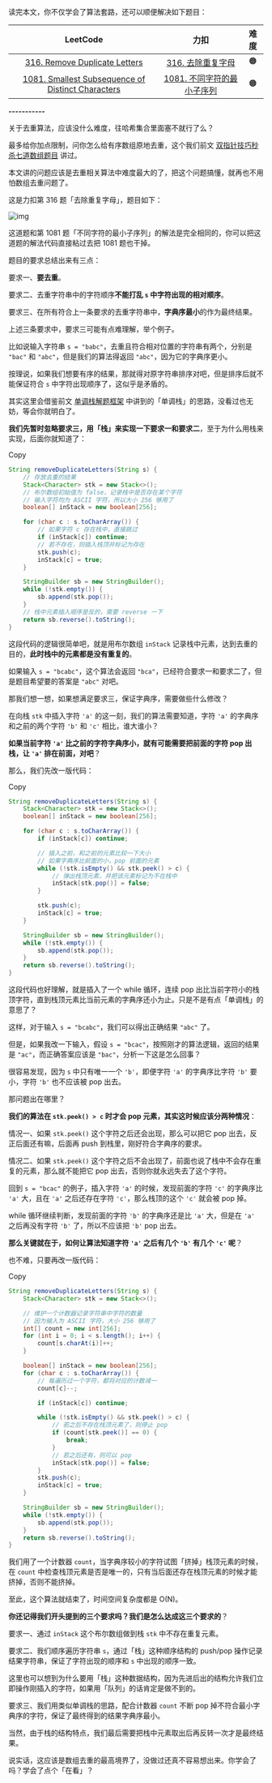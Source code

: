 读完本文，你不仅学会了算法套路，还可以顺便解决如下题目：

|                           LeetCode                           |                             力扣                             | 难度 |
| :----------------------------------------------------------: | :----------------------------------------------------------: | :--: |
| [316. Remove Duplicate Letters](https://leetcode.com/problems/remove-duplicate-letters/) | [316. 去除重复字母](https://leetcode.cn/problems/remove-duplicate-letters/) |  🟠   |
| [1081. Smallest Subsequence of Distinct Characters](https://leetcode.com/problems/smallest-subsequence-of-distinct-characters/) | [1081. 不同字符的最小子序列](https://leetcode.cn/problems/smallest-subsequence-of-distinct-characters/) |  🟠   |

**-----------**

关于去重算法，应该没什么难度，往哈希集合里面塞不就行了么？

最多给你加点限制，问你怎么给有序数组原地去重，这个我们前文 [双指针技巧秒杀七道数组题目](https://appktavsiei5995.pc.xiaoe-tech.com/detail/i_629e11bae4b0812e17a33045/1) 讲过。

本文讲的问题应该是去重相关算法中难度最大的了，把这个问题搞懂，就再也不用怕数组去重问题了。

这是力扣第 316 题「去除重复字母」，题目如下：

![img](images/title-20230421211256196.png)

这道题和第 1081 题「不同字符的最小子序列」的解法是完全相同的，你可以把这道题的解法代码直接粘过去把 1081 题也干掉。

题目的要求总结出来有三点：

要求一、**要去重**。

要求二、去重字符串中的字符顺序**不能打乱 `s` 中字符出现的相对顺序**。

要求三、在所有符合上一条要求的去重字符串中，**字典序最小**的作为最终结果。

上述三条要求中，要求三可能有点难理解，举个例子。

比如说输入字符串 `s = "babc"`，去重且符合相对位置的字符串有两个，分别是 `"bac"` 和 `"abc"`，但是我们的算法得返回 `"abc"`，因为它的字典序更小。

按理说，如果我们想要有序的结果，那就得对原字符串排序对吧，但是排序后就不能保证符合 `s` 中字符出现顺序了，这似乎是矛盾的。

其实这里会借鉴前文 [单调栈解题框架](https://appktavsiei5995.pc.xiaoe-tech.com/detail/i_627cd21ce4b01a4851fe126d/1) 中讲到的「单调栈」的思路，没看过也无妨，等会你就明白了。

**我们先暂时忽略要求三，用「栈」来实现一下要求一和要求二**，至于为什么用栈来实现，后面你就知道了：

Copy

```java
String removeDuplicateLetters(String s) {
    // 存放去重的结果
    Stack<Character> stk = new Stack<>();
    // 布尔数组初始值为 false，记录栈中是否存在某个字符
    // 输入字符均为 ASCII 字符，所以大小 256 够用了
    boolean[] inStack = new boolean[256];

    for (char c : s.toCharArray()) {
        // 如果字符 c 存在栈中，直接跳过
        if (inStack[c]) continue;
        // 若不存在，则插入栈顶并标记为存在
        stk.push(c);
        inStack[c] = true;
    }

    StringBuilder sb = new StringBuilder();
    while (!stk.empty()) {
        sb.append(stk.pop());
    }
    // 栈中元素插入顺序是反的，需要 reverse 一下
    return sb.reverse().toString();
}
```

这段代码的逻辑很简单吧，就是用布尔数组 `inStack` 记录栈中元素，达到去重的目的，**此时栈中的元素都是没有重复的**。

如果输入 `s = "bcabc"`，这个算法会返回 `"bca"`，已经符合要求一和要求二了，但是题目希望要的答案是 `"abc"` 对吧。

那我们想一想，如果想满足要求三，保证字典序，需要做些什么修改？

在向栈 `stk` 中插入字符 `'a'` 的这一刻，我们的算法需要知道，字符 `'a'` 的字典序和之前的两个字符 `'b'` 和 `'c'` 相比，谁大谁小？

**如果当前字符 `'a'` 比之前的字符字典序小，就有可能需要把前面的字符 pop 出栈，让 `'a'` 排在前面，对吧**？

那么，我们先改一版代码：

Copy

```java
String removeDuplicateLetters(String s) {
    Stack<Character> stk = new Stack<>();
    boolean[] inStack = new boolean[256];

    for (char c : s.toCharArray()) {
        if (inStack[c]) continue;

        // 插入之前，和之前的元素比较一下大小
        // 如果字典序比前面的小，pop 前面的元素
        while (!stk.isEmpty() && stk.peek() > c) {
            // 弹出栈顶元素，并把该元素标记为不在栈中
            inStack[stk.pop()] = false;
        }

        stk.push(c);
        inStack[c] = true;
    }

    StringBuilder sb = new StringBuilder();
    while (!stk.empty()) {
        sb.append(stk.pop());
    }
    return sb.reverse().toString();
}
```

这段代码也好理解，就是插入了一个 while 循环，连续 pop 出比当前字符小的栈顶字符，直到栈顶元素比当前元素的字典序还小为止。只是不是有点「单调栈」的意思了？

这样，对于输入 `s = "bcabc"`，我们可以得出正确结果 `"abc"` 了。

但是，如果我改一下输入，假设 `s = "bcac"`，按照刚才的算法逻辑，返回的结果是 `"ac"`，而正确答案应该是 `"bac"`，分析一下这是怎么回事？

很容易发现，因为 `s` 中只有唯一一个 `'b'`，即便字符 `'a'` 的字典序比字符 `'b'` 要小，字符 `'b'` 也不应该被 pop 出去。

那问题出在哪里？

**我们的算法在 `stk.peek() > c` 时才会 pop 元素，其实这时候应该分两种情况**：

情况一、如果 `stk.peek()` 这个字符之后还会出现，那么可以把它 pop 出去，反正后面还有嘛，后面再 push 到栈里，刚好符合字典序的要求。

情况二、如果 `stk.peek()` 这个字符之后不会出现了，前面也说了栈中不会存在重复的元素，那么就不能把它 pop 出去，否则你就永远失去了这个字符。

回到 `s = "bcac"` 的例子，插入字符 `'a'` 的时候，发现前面的字符 `'c'` 的字典序比 `'a'` 大，且在 `'a'` 之后还存在字符 `'c'`，那么栈顶的这个 `'c'` 就会被 pop 掉。

while 循环继续判断，发现前面的字符 `'b'` 的字典序还是比 `'a'` 大，但是在 `'a'` 之后再没有字符 `'b'` 了，所以不应该把 `'b'` pop 出去。

**那么关键就在于，如何让算法知道字符 `'a'` 之后有几个 `'b'` 有几个 `'c'` 呢**？

也不难，只要再改一版代码：

Copy

```java
String removeDuplicateLetters(String s) {
    Stack<Character> stk = new Stack<>();

    // 维护一个计数器记录字符串中字符的数量
    // 因为输入为 ASCII 字符，大小 256 够用了
    int[] count = new int[256];
    for (int i = 0; i < s.length(); i++) {
        count[s.charAt(i)]++;
    }

    boolean[] inStack = new boolean[256];
    for (char c : s.toCharArray()) {
        // 每遍历过一个字符，都将对应的计数减一
        count[c]--;

        if (inStack[c]) continue;

        while (!stk.isEmpty() && stk.peek() > c) {
            // 若之后不存在栈顶元素了，则停止 pop
            if (count[stk.peek()] == 0) {
                break;
            }
            // 若之后还有，则可以 pop
            inStack[stk.pop()] = false;
        }
        stk.push(c);
        inStack[c] = true;
    }

    StringBuilder sb = new StringBuilder();
    while (!stk.empty()) {
        sb.append(stk.pop());
    }
    return sb.reverse().toString();
}
```

我们用了一个计数器 `count`，当字典序较小的字符试图「挤掉」栈顶元素的时候，在 `count` 中检查栈顶元素是否是唯一的，只有当后面还存在栈顶元素的时候才能挤掉，否则不能挤掉。

至此，这个算法就结束了，时间空间复杂度都是 O(N)。

**你还记得我们开头提到的三个要求吗？我们是怎么达成这三个要求的**？

要求一、通过 `inStack` 这个布尔数组做到栈 `stk` 中不存在重复元素。

要求二、我们顺序遍历字符串 `s`，通过「栈」这种顺序结构的 push/pop 操作记录结果字符串，保证了字符出现的顺序和 `s` 中出现的顺序一致。

这里也可以想到为什么要用「栈」这种数据结构，因为先进后出的结构允许我们立即操作刚插入的字符，如果用「队列」的话肯定是做不到的。

要求三、我们用类似单调栈的思路，配合计数器 `count` 不断 pop 掉不符合最小字典序的字符，保证了最终得到的结果字典序最小。

当然，由于栈的结构特点，我们最后需要把栈中元素取出后再反转一次才是最终结果。

说实话，这应该是数组去重的最高境界了，没做过还真不容易想出来。你学会了吗？学会了点个「在看」？